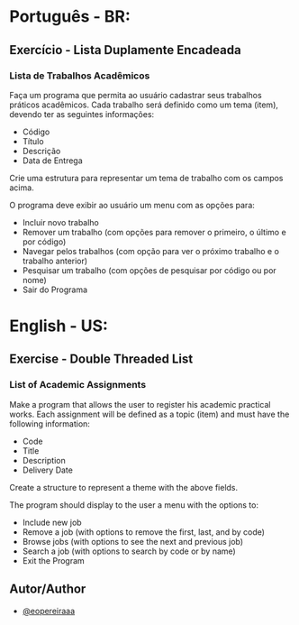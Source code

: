 # Português - BR:

## Exercício - Lista Duplamente Encadeada

### Lista de Trabalhos Acadêmicos

Faça um programa que permita ao usuário cadastrar seus trabalhos práticos acadêmicos. Cada trabalho será definido como um tema (item), devendo ter as seguintes informações:

- Código
- Título
- Descrição
- Data de Entrega

Crie uma estrutura para representar um tema de trabalho com os campos acima.

O programa deve exibir ao usuário um menu com as opções para:

- Incluir novo trabalho
- Remover um trabalho (com opções para remover o primeiro, o último e por código)
- Navegar pelos trabalhos (com opção para ver o próximo trabalho e o trabalho anterior)
- Pesquisar um trabalho (com opções de pesquisar por código ou por nome)
- Sair do Programa

# English - US:

## Exercise - Double Threaded List

### List of Academic Assignments

Make a program that allows the user to register his academic practical works. Each assignment will be defined as a topic (item) and must have the following information:

- Code
- Title
- Description
- Delivery Date

Create a structure to represent a theme with the above fields.

The program should display to the user a menu with the options to:

- Include new job
- Remove a job (with options to remove the first, last, and by code)
- Browse jobs (with options to see the next and previous job)
- Search a job (with options to search by code or by name)
- Exit the Program

## Autor/Author

- [@eopereiraaa](https://github.com/eopereiraaa)

